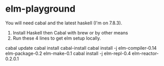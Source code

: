 elm-playground
==============

You will need cabal and the latest haskell (I'm on 7.8.3).

1. Install Haskell then Cabal with brew or by other means
2. Run these 4 lines to get elm setup locally.

cabal update
cabal install cabal-install
cabal install -j elm-compiler-0.14 elm-package-0.2 elm-make-0.1
cabal install -j elm-repl-0.4 elm-reactor-0.2.0.1
